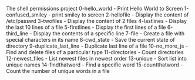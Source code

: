 The shell permissions project
0-hello_world - Print Hello World to Screen
1-confused_smiley - print smiley to screen
2-hellofile - Display the content of /etc/passwd
3-twofiles - Display the content of 2 files
4-lastlines - Display the last 10 lines of a file
5-firstlines - Display the first lines of a file
6-third_line - Display the contents of a specific line
7-file - Create a file with special characters in its name
8-cwd_state - Save the current state of directory
9-duplicate_last_line - Duplicate last line of a file
10-no_more_js - Find and delete files of a particular type
11-directories - Count directories
12-newest_files - List newest files in newest order
13-unique - Sort list into unique names
14-findthatword - Find a specific word
15-countthatword - Count the number of unique words in a file
